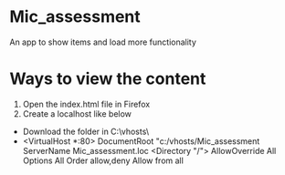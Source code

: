 # Mic_assessment
An app to show items and load more functionality

# Ways to view the content
1. Open the index.html file in Firefox
2. Create a localhost like below 
* Download the folder in C:\vhosts\
* <VirtualHost *:80>
		  DocumentRoot "c:/vhosts/Mic_assessment
		  ServerName Mic_assessment.loc
			<Directory "/">
				AllowOverride All
				Options  All
				Order allow,deny
				Allow from all
			</Directory>
	   </VirtualHost>
